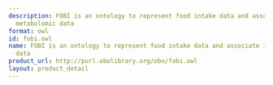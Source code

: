 ```yaml
---
description: FOBI is an ontology to represent food intake data and associate it with
  metabolomic data
format: owl
id: fobi.owl
name: FOBI is an ontology to represent food intake data and associate it with metabolomic
  data
product_url: http://purl.obolibrary.org/obo/fobi.owl
layout: product_detail
---
```

